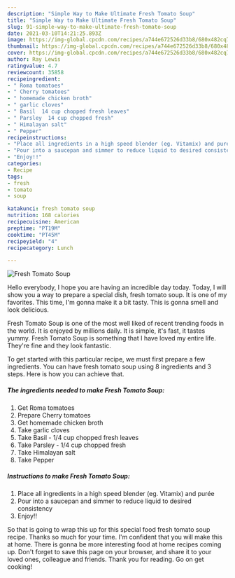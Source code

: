 ```yaml
---
description: "Simple Way to Make Ultimate Fresh Tomato Soup"
title: "Simple Way to Make Ultimate Fresh Tomato Soup"
slug: 91-simple-way-to-make-ultimate-fresh-tomato-soup
date: 2021-03-10T14:21:25.893Z
image: https://img-global.cpcdn.com/recipes/a744e672526d33b8/680x482cq70/fresh-tomato-soup-recipe-main-photo.jpg
thumbnail: https://img-global.cpcdn.com/recipes/a744e672526d33b8/680x482cq70/fresh-tomato-soup-recipe-main-photo.jpg
cover: https://img-global.cpcdn.com/recipes/a744e672526d33b8/680x482cq70/fresh-tomato-soup-recipe-main-photo.jpg
author: Ray Lewis
ratingvalue: 4.7
reviewcount: 35858
recipeingredient:
- " Roma tomatoes"
- " Cherry tomatoes"
- " homemade chicken broth"
- " garlic cloves"
- " Basil  14 cup chopped fresh leaves"
- " Parsley  14 cup chopped fresh"
- " Himalayan salt"
- " Pepper"
recipeinstructions:
- "Place all ingredients in a high speed blender (eg. Vitamix) and purée"
- "Pour into a saucepan and simmer to reduce liquid to desired consistency"
- "Enjoy!!"
categories:
- Recipe
tags:
- fresh
- tomato
- soup

katakunci: fresh tomato soup 
nutrition: 168 calories
recipecuisine: American
preptime: "PT19M"
cooktime: "PT45M"
recipeyield: "4"
recipecategory: Lunch

---
```



![Fresh Tomato Soup](https://img-global.cpcdn.com/recipes/a744e672526d33b8/680x482cq70/fresh-tomato-soup-recipe-main-photo.jpg)

Hello everybody, I hope you are having an incredible day today. Today, I will show you a way to prepare a special dish, fresh tomato soup. It is one of my favorites. This time, I'm gonna make it a bit tasty. This is gonna smell and look delicious.



Fresh Tomato Soup is one of the most well liked of recent trending foods in the world. It is enjoyed by millions daily. It is simple, it's fast, it tastes yummy. Fresh Tomato Soup is something that I have loved my entire life. They're fine and they look fantastic.


To get started with this particular recipe, we must first prepare a few ingredients. You can have fresh tomato soup using 8 ingredients and 3 steps. Here is how you can achieve that.

<!--inarticleads1-->

##### The ingredients needed to make Fresh Tomato Soup:

1. Get  Roma tomatoes
1. Prepare  Cherry tomatoes
1. Get  homemade chicken broth
1. Take  garlic cloves
1. Take  Basil - 1/4 cup chopped fresh leaves
1. Take  Parsley - 1/4 cup chopped fresh
1. Take  Himalayan salt
1. Take  Pepper




<!--inarticleads2-->

##### Instructions to make Fresh Tomato Soup:

1. Place all ingredients in a high speed blender (eg. Vitamix) and purée
1. Pour into a saucepan and simmer to reduce liquid to desired consistency
1. Enjoy!!




So that is going to wrap this up for this special food fresh tomato soup recipe. Thanks so much for your time. I'm confident that you will make this at home. There is gonna be more interesting food at home recipes coming up. Don't forget to save this page on your browser, and share it to your loved ones, colleague and friends. Thank you for reading. Go on get cooking!
